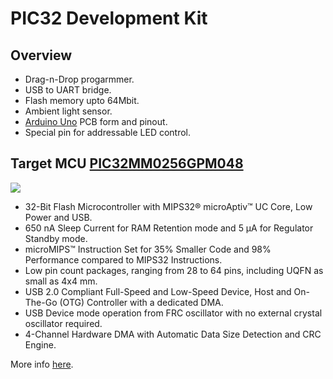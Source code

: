 # PIC32 Development Kit

## Overview
* Drag-n-Drop progarmmer.
* USB to UART bridge.
* Flash memory upto 64Mbit.
* Ambient light sensor.
* [Arduino Uno](https://content.arduino.cc/assets/Pinout-UNOrev3_latest.png) PCB form and pinout.
* Special pin for addressable LED control.
## Target MCU [PIC32MM0256GPM048](https://ww1.microchip.com/downloads/en/DeviceDoc/PIC32MM0256GPM064-Family-Data-Sheet-DS60001387D.pdf)
![](https://www.microchip.com/_images/products/medium/b890457f092b3e30c22a7e580079909c.png)
* 32-Bit Flash Microcontroller with MIPS32® microAptiv™ UC Core, Low Power and USB.
* 650 nA Sleep Current for RAM Retention mode and 5 μA for Regulator Standby mode.
* microMIPS™ Instruction Set for 35% Smaller Code and 98% Performance compared to MIPS32 Instructions.
* Low pin count packages, ranging from 28 to 64 pins, including UQFN as small as 4x4 mm.
* USB 2.0 Compliant Full-Speed and Low-Speed Device, Host and On-The-Go (OTG) Controller with a dedicated DMA.
* USB Device mode operation from FRC oscillator with no external crystal oscillator required.
* 4-Channel Hardware DMA with Automatic Data Size Detection and CRC Engine.

More info [here](https://www.microchip.com/wwwproducts/en/PIC32MM0256GPM048).
